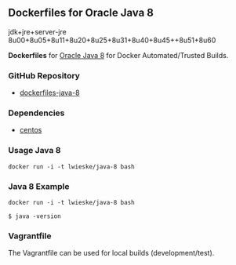 ## Dockerfiles for Oracle Java 8

jdk+jre+server-jre 8u00+8u05+8u11+8u20+8u25+8u31+8u40+8u45++8u51+8u60


**Dockerfiles** for [Oracle Java 8](http://www.oracle.com/technetwork/java/index.html)
for Docker Automated/Trusted Builds.

### GitHub Repository

* [dockerfiles-java-8](https://github.com/lwieske/dockerfiles-java-8)

### Dependencies

* [centos](https://registry.hub.docker.com/_/centos/)

### Usage Java 8

    docker run -i -t lwieske/java-8 bash

### Java 8 Example

    docker run -i -t lwieske/java-8 bash

    $ java -version

### Vagrantfile

The Vagrantfile can be used for local builds (development/test).
